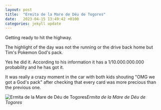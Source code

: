 ```yaml
---
layout: post
title:  "Ermita de la Mare de Déu de Togores"
date:   2023-04-15 13:49:42 +0100
categories: jekyll update
---
```


Getting ready to hit the highway.  

The highlight of the day was not the running or the drive back home but Tim's Pokemon God's pack.  

Yes he did it. According to his information it has a 1/10.000.000.000 probability and he has got it.  

It was really a crazy moment in the car with both kids shouting "OMG we got a God's pack" after checking that every card was more precious than the previous one.   




![Ermita de la Mare de Déu de Togores](https://lh3.googleusercontent.com/YLVPyxcnurJsQYSJCh_EptNTe3yIAG3pX8hP67Zw_Fp-wzTuhX2-s6Z8kV37xHWAL3whZ0YclIhdDcppxlBYfvYf1v0dpRp6dYOD8MbrlxLu1G60H0H9nfnhFKkE1TuWK5Y2W11Xaw=w2400)*Ermita de la Mare de Déu de Togores*&nbsp;



[jekyll-docs]: https://jekyllrb.com/docs/home
[jekyll-gh]:   https://github.com/jekyll/jekyll
[jekyll-talk]: https://talk.jekyllrb.com/


